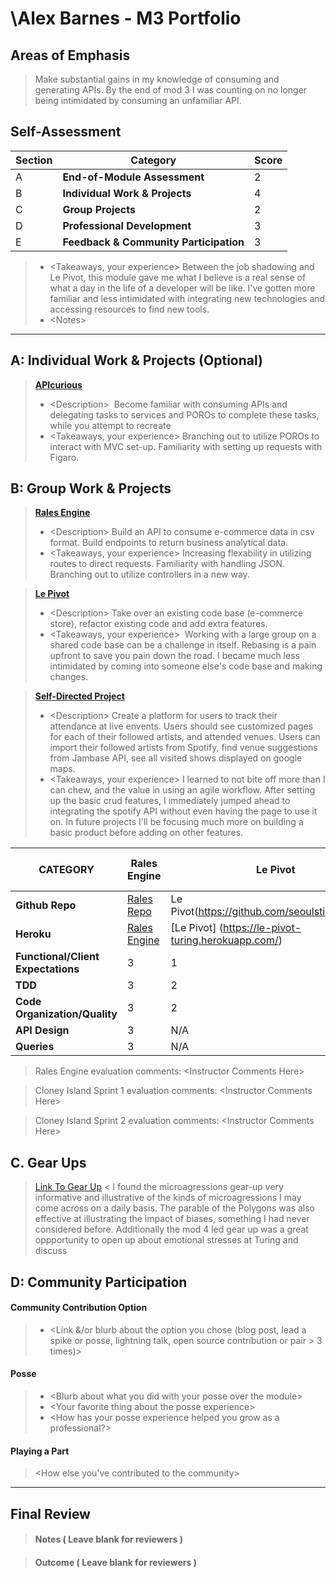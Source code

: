 # \Alex Barnes - M3 Portfolio

## Areas of Emphasis

> Make substantial gains in my knowledge of consuming and generating APIs.  By the end of mod 3 I was counting on no longer being intimidated by consuming an unfamiliar API.

## Self-Assessment

| Section | Category | Score |
| --- | ----- | --- |
| A | **End-of-Module Assessment** | 2 |
| B | **Individual Work & Projects** | 4 |
| C | **Group Projects** | 2 |
| D | **Professional Development** | 3 |
| E | **Feedback & Community Participation** | 3 |

>* \<Takeaways, your experience>
   Between the job shadowing and Le Pivot, this module gave me what I believe is a real sense of what a day in the life of a developer will be like.  I've gotten more familiar and less intimidated with integrating new technologies and accessing resources to find new tools.
>* \<Notes>

-----------------------

## A: Individual Work & Projects (Optional)

> **[APIcurious](https://github.com/abarnes26/api_curious)**
>* \<Description>
  Become familiar with consuming APIs and delegating tasks to services and POROs to complete these tasks, while you attempt to recreate
>* \<Takeaways, your experience>
  Branching out to utilize POROs to interact with MVC set-up.  Familiarity with setting up requests with Figaro.

## B: Group Work & Projects

> **[Rales Engine](https://github.com/abarnes26/rales_engine)** 
>* \<Description>
  Build an API to consume e-commerce data in csv format.  Build endpoints to return business analytical data.
>* \<Takeaways, your experience>
  Increasing flexability in utilizing routes to direct requests.  Familiarity with handling JSON.  Branching out to utilize controllers in a new way.

> **[Le Pivot](https://github.com/seoulstice/le_pivot)**
>* \<Description>
  Take over an existing code base (e-commerce store), refactor existing code and add extra features.
>* \<Takeaways, your experience>
  Working with a large group on a shared code base can be a challenge in itself.  Rebasing is a pain upfront to save you pain down the road. I became much less intimidated by coming into someone else's code base and making changes.

> **[Self-Directed Project](https://github.com/abarnes26/stub_stash)** 
>* \<Description>
  Create a platform for users to track their attendance at live envents. Users should see customized pages for each of their followed artists, and attended venues. Users can import their followed artists from Spotify, find venue suggestions from Jambase API, see all visited shows displayed on google maps.
>* \<Takeaways, your experience>
  I learned to not bite off more than I can chew, and the value in using an agile workflow.  After setting up the basic crud features, I immediately jumped ahead to integrating the spotify API without even having the page to use it on.  In future projects I'll be focusing much more on building a basic product before adding on other features.

| CATEGORY | Rales Engine | Le Pivot | Self-Directed Project |
| --- | --- | --- | --- |
| **Github Repo** | [Rales Repo](https://github.com/abarnes26/rales_engine) | Le Pivot(https://github.com/seoulstice/le_pivot) | [Self-Directed](https://github.com/abarnes26/stub_stash) |
| **Heroku** | [Rales Engine](https://) | [Le Pivot] (https://le-pivot-turing.herokuapp.com/) | [Self-Directed](https://stub-stash.herokuapp.com/) |
| **Functional/Client Expectations** | 3 | 1 | 3 |
| **TDD** | 3 | 2 | 2 |
| **Code Organization/Quality** | 3 | 2 | 3 |
| **API Design** | 3 | N/A | N/A |
| **Queries** | 3 | N/A | N/A |

> Rales Engine evaluation comments:
\<Instructor Comments Here>

> Cloney Island Sprint 1 evaluation comments:
\<Instructor Comments Here>

> Cloney Island Sprint 2 evaluation comments:
\<Instructor Comments Here>

## C. **Gear Ups**

> [Link To Gear Up]()
\< I found the microagressions gear-up very informative and illustrative of the kinds of microagressions I may come across on a daily basis.  The parable of the Polygons was also effective at illustrating the impact of biases, something I had never considered before.  Additionally the mod 4 led gear up was a great oppportunity to open up about emotional stresses at Turing and discuss 

## D: Community Participation

#### **Community Contribution Option**
>* \<Link &/or blurb about the option you chose (blog post, lead a spike or posse, lightning talk, open source contribution or pair > 3 times)>

#### **Posse**
  >* \<Blurb about what you did with your posse over the module>
  >* \<Your favorite thing about the posse experience>
  >* \<How has your posse experience helped you grow as a professional?>

#### **Playing a Part**

> \<How else you've contributed to the community>

------------------

## Final Review

> #### Notes ( Leave blank for reviewers )

> #### Outcome ( Leave blank for reviewers )
